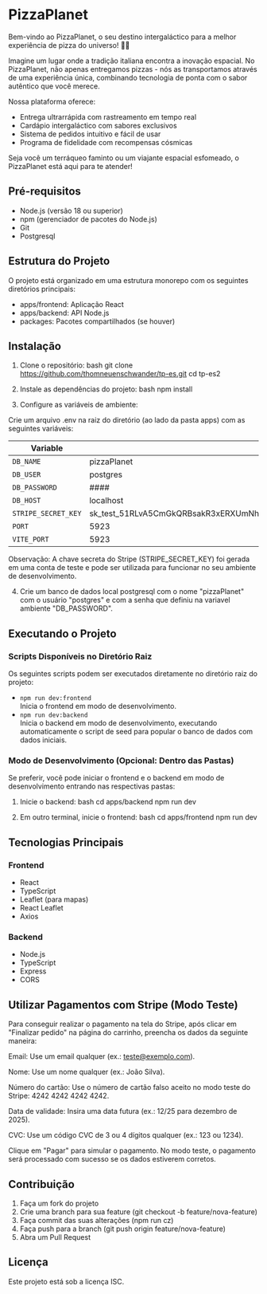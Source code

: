 # PizzaPlanet

Bem-vindo ao PizzaPlanet, o seu destino intergaláctico para a melhor experiência de pizza do universo! 🚀🍕

Imagine um lugar onde a tradição italiana encontra a inovação espacial. No PizzaPlanet, não apenas entregamos pizzas - nós as transportamos através de uma experiência única, combinando tecnologia de ponta com o sabor autêntico que você merece.

Nossa plataforma oferece:
- Entrega ultrarrápida com rastreamento em tempo real
- Cardápio intergaláctico com sabores exclusivos
- Sistema de pedidos intuitivo e fácil de usar
- Programa de fidelidade com recompensas cósmicas

Seja você um terráqueo faminto ou um viajante espacial esfomeado, o PizzaPlanet está aqui para te atender!

## Pré-requisitos

- Node.js (versão 18 ou superior)
- npm (gerenciador de pacotes do Node.js)
- Git
- Postgresql

## Estrutura do Projeto

O projeto está organizado em uma estrutura monorepo com os seguintes diretórios principais:

- apps/frontend: Aplicação React
- apps/backend: API Node.js
- packages: Pacotes compartilhados (se houver)

## Instalação

1. Clone o repositório:
bash
git clone https://github.com/thomneuenschwander/tp-es.git
cd tp-es2


2. Instale as dependências do projeto:
bash
npm install


3. Configure as variáveis de ambiente:

Crie um arquivo .env na raiz do diretório (ao lado da pasta apps) com as seguintes variáveis:

| Variable            | Value                                                                 |
|---------------------|-----------------------------------------------------------------------|
| `DB_NAME`           | pizzaPlanet                                                           |
| `DB_USER`           | postgres                                                              |
| `DB_PASSWORD`       | ####                                                                  |
| `DB_HOST`           | localhost                                                             |
| `STRIPE_SECRET_KEY` | sk_test_51RLvA5CmGkQRBsakR3xERXUmNhsQh2cmFKRIUpHFGRDoq7L7W1as2M7IQUX0RtbVuafKjnLIrjnDiXjBDurrv5ek00KCMOqNb3 |
| `PORT`              | 5923                                                                  |
| `VITE_PORT`         | 5923                                                                  |

Observação: A chave secreta do Stripe (STRIPE_SECRET_KEY) foi gerada em uma conta de teste e pode ser utilizada para funcionar no seu ambiente de desenvolvimento.

4. Crie um banco de dados local postgresql com o nome "pizzaPlanet" com o usuário "postgres" e com a senha que definiu na variavel ambiente "DB_PASSWORD".

## Executando o Projeto

### Scripts Disponíveis no Diretório Raiz
Os seguintes scripts podem ser executados diretamente no diretório raiz do projeto:

- `npm run dev:frontend`  
  Inicia o frontend em modo de desenvolvimento.  
- `npm run dev:backend`  
  Inicia o backend em modo de desenvolvimento, executando automaticamente o script de seed para popular o banco de dados com dados iniciais.

### Modo de Desenvolvimento (Opcional: Dentro das Pastas)
Se preferir, você pode iniciar o frontend e o backend em modo de desenvolvimento entrando nas respectivas pastas:

1. Inicie o backend:
bash
cd apps/backend
npm run dev


2. Em outro terminal, inicie o frontend:
bash
cd apps/frontend
npm run dev


## Tecnologias Principais

### Frontend
- React
- TypeScript
- Leaflet (para mapas)
- React Leaflet
- Axios

### Backend
- Node.js
- TypeScript
- Express
- CORS

## Utilizar Pagamentos com Stripe (Modo Teste)
Para conseguir realizar o pagamento na tela do Stripe, após clicar em "Finalizar pedido" na página do carrinho, preencha os dados da seguinte maneira:

Email: Use um email qualquer (ex.: teste@exemplo.com).

Nome: Use um nome qualquer (ex.: João Silva).

Número do cartão: Use o número de cartão falso aceito no modo teste do Stripe: 4242 4242 4242 4242.

Data de validade: Insira uma data futura (ex.: 12/25 para dezembro de 2025).

CVC: Use um código CVC de 3 ou 4 dígitos qualquer (ex.: 123 ou 1234).

Clique em "Pagar" para simular o pagamento. No modo teste, o pagamento será processado com sucesso se os dados estiverem corretos.

## Contribuição

1. Faça um fork do projeto
2. Crie uma branch para sua feature (git checkout -b feature/nova-feature)
3. Faça commit das suas alterações (npm run cz)
4. Faça push para a branch (git push origin feature/nova-feature)
5. Abra um Pull Request

## Licença

Este projeto está sob a licença ISC.
